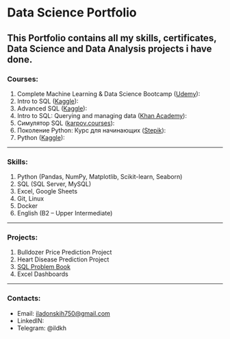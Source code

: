# Data Science Portfolio

This Portfolio contains all my skills, certificates, Data Science and Data Analysis projects i have done.
---
### Courses:
1)	Complete Machine Learning & Data Science Bootcamp ([Udemy](https://www.udemy.com/course/complete-machine-learning-and-data-science-zero-to-mastery/)): 
2)	Intro to SQL ([Kaggle]()): 
3)	Advanced SQL ([Kaggle]()): 
4)	Intro to SQL: Querying and managing data ([Khan Academy](https://www.khanacademy.org/computing/computer-programming/sql)): 
5)	Симулятор SQL ([karpov.courses](https://karpov.courses/simulator-sql)): 
6)	Поколение Python: Курс для начинающих ([Stepik](https://stepik.org/cert/1500832)): 
7)	Python ([Kaggle](https://www.kaggle.com/learn/certification/ilyadonskih/python)): 
---
### Skills: 
1)	Python (Pandas, NumPy, Matplotlib, Scikit-learn, Seaborn)
2)	SQL (SQL Server, MySQL)
3)	Excel, Google Sheets
4)	Git, Linux 
5)  Docker
6)	English (B2 – Upper Intermediate)
---
### Projects:
1)	Bulldozer Price Prediction Project
2)	Heart Disease Prediction Project
3)	[SQL Problem Book](https://github.com/gituserjezz/sql_problem_book/blob/main/README.md)
4)	Excel Dashboards 
---
### Contacts:
* Email: iladonskih750@gmail.com
* LinkedIN: 
* Telegram: @ildkh
